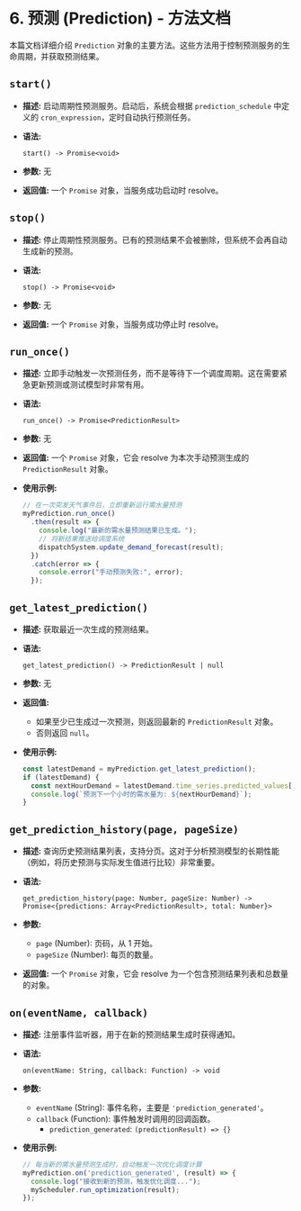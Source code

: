 # 6. 预测 (Prediction) - 方法文档

本篇文档详细介绍 `Prediction` 对象的主要方法。这些方法用于控制预测服务的生命周期，并获取预测结果。

## `start()`

*   **描述:**
    启动周期性预测服务。启动后，系统会根据 `prediction_schedule` 中定义的 `cron_expression`，定时自动执行预测任务。

*   **语法:**
    ```
    start() -> Promise<void>
    ```

*   **参数:**
    无

*   **返回值:**
    一个 `Promise` 对象，当服务成功启动时 resolve。

## `stop()`

*   **描述:**
    停止周期性预测服务。已有的预测结果不会被删除，但系统不会再自动生成新的预测。

*   **语法:**
    ```
    stop() -> Promise<void>
    ```

*   **参数:**
    无

*   **返回值:**
    一个 `Promise` 对象，当服务成功停止时 resolve。

## `run_once()`

*   **描述:**
    立即手动触发一次预测任务，而不是等待下一个调度周期。这在需要紧急更新预测或测试模型时非常有用。

*   **语法:**
    ```
    run_once() -> Promise<PredictionResult>
    ```

*   **参数:**
    无

*   **返回值:**
    一个 `Promise` 对象，它会 resolve 为本次手动预测生成的 `PredictionResult` 对象。

*   **使用示例:**
    ```javascript
    // 在一次突发天气事件后，立即重新运行需水量预测
    myPrediction.run_once()
      .then(result => {
        console.log("最新的需水量预测结果已生成。");
        // 将新结果推送给调度系统
        dispatchSystem.update_demand_forecast(result);
      })
      .catch(error => {
        console.error("手动预测失败:", error);
      });
    ```

## `get_latest_prediction()`

*   **描述:**
    获取最近一次生成的预测结果。

*   **语法:**
    ```
    get_latest_prediction() -> PredictionResult | null
    ```

*   **参数:**
    无

*   **返回值:**
    *   如果至少已生成过一次预测，则返回最新的 `PredictionResult` 对象。
    *   否则返回 `null`。

*   **使用示例:**
    ```javascript
    const latestDemand = myPrediction.get_latest_prediction();
    if (latestDemand) {
      const nextHourDemand = latestDemand.time_series.predicted_values[0];
      console.log(`预测下一个小时的需水量为: ${nextHourDemand}`);
    }
    ```

## `get_prediction_history(page, pageSize)`

*   **描述:**
    查询历史预测结果列表，支持分页。这对于分析预测模型的长期性能（例如，将历史预测与实际发生值进行比较）非常重要。

*   **语法:**
    ```
    get_prediction_history(page: Number, pageSize: Number) -> Promise<{predictions: Array<PredictionResult>, total: Number}>
    ```

*   **参数:**
    *   `page` (Number): 页码，从 1 开始。
    *   `pageSize` (Number): 每页的数量。

*   **返回值:**
    一个 `Promise` 对象，它会 resolve 为一个包含预测结果列表和总数量的对象。

## `on(eventName, callback)`

*   **描述:**
    注册事件监听器，用于在新的预测结果生成时获得通知。

*   **语法:**
    ```
    on(eventName: String, callback: Function) -> void
    ```

*   **参数:**
    *   `eventName` (String): 事件名称，主要是 `'prediction_generated'`。
    *   `callback` (Function): 事件触发时调用的回调函数。
        *   `prediction_generated`: `(predictionResult) => {}`

*   **使用示例:**
    ```javascript
    // 每当新的需水量预测生成时，自动触发一次优化调度计算
    myPrediction.on('prediction_generated', (result) => {
      console.log("接收到新的预测，触发优化调度...");
      myScheduler.run_optimization(result);
    });
    ```
